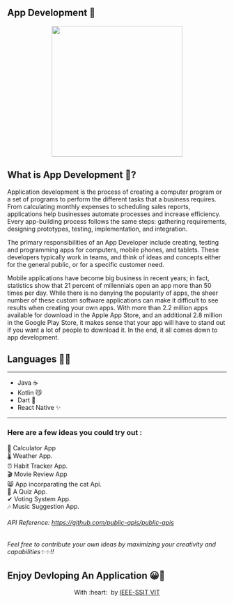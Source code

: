 <h2>
App Development 📱
</h2>

<p align="center">
<img src="https://www.egrovesys.com/wp-content/uploads/2019/07/mobile-app-development-img.png" height=300 width=300>
</p>


## What is App Development 📱?
Application development is the process of creating a computer program or a set of programs to perform the different tasks that a business requires. From calculating monthly expenses to scheduling sales reports, applications help businesses automate processes and increase efficiency. Every app-building process follows the same steps: gathering requirements, designing prototypes, testing, implementation, and integration.

The primary responsibilities of an App Developer include creating, testing and programming apps for computers, mobile phones, and tablets. These developers typically work in teams, and think of ideas and concepts either for the general public, or for a specific customer need.

Mobile applications have become big business in recent years; in fact, statistics show that 21 percent of millennials open an app more than 50 times per day. While there is no denying the popularity of apps, the sheer number of these custom software applications can make it difficult to see results when creating your own apps. With more than 2.2 million apps available for download in the Apple App Store, and an additional 2.8 million in the Google Play Store, it makes sense that your app will have to stand out if you want a lot of people to download it. In the end, it all comes down to app development.

## Languages 👨‍💻

---

* Java ☕
* Kotlin 😼
* Dart  🎯
* React Native ✨
---

### Here are a few ideas you could try out :

🧮 Calculator App <br>
🌡 Weather App. <br>
⏰ Habit Tracker App. <br>
🎬 Movie Review App <br>
😸 App incorparating the cat Api. <br>
📃 A Quiz App. <br>
✔ Voting System App. <br>
🎶 Music Suggestion App. <br> 

###### API Reference: https://github.com/public-apis/public-apis 

###### Feel free to contribute your own ideas by maximizing your creativity and capabilities✨✨!! 



## Enjoy Devloping An Application 😀🎉
    
<p align="center">
	With :heart: &nbsp;by <a href="https://www.ssitvit.tech/" target="_blank">IEEE-SSIT VIT</a>
</p>
